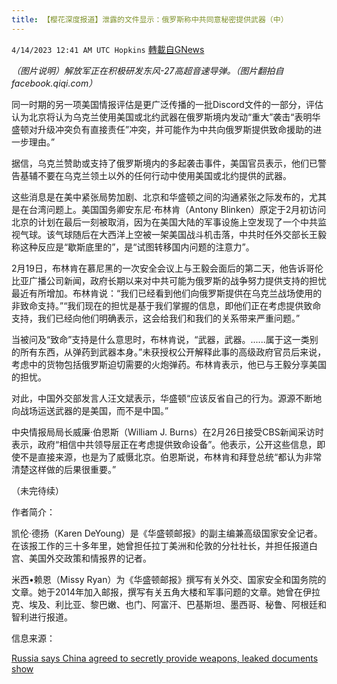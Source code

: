 ```yaml
---
title: 【樱花深度报道】泄露的文件显示：俄罗斯称中共同意秘密提供武器（中）
---
```

`4/14/2023 12:41 AM UTC Hopkins` [轉載自GNews](https://gnews.org/articles/1103031)

*（图片说明）解放军正在积极研发东风\-27高超音速导弹。（图片翻拍自facebook.qiqi.com）*


同一时期的另一项美国情报评估是更广泛传播的一批Discord文件的一部分，评估认为北京将认为乌克兰使用美国或北约武器在俄罗斯境内发动“重大”袭击“表明华盛顿对升级冲突负有直接责任”冲突，并可能作为中共向俄罗斯提供致命援助的进一步理由。”

据信，乌克兰赞助或支持了俄罗斯境内的多起袭击事件，美国官员表示，他们已警告基辅不要在乌克兰领土以外的任何行动中使用美国或北约提供的武器。

这些消息是在美中紧张局势加剧、北京和华盛顿之间的沟通紧张之际发布的，尤其是在台湾问题上。美国国务卿安东尼·布林肯（Antony Blinken）原定于2月初访问北京的计划在最后一刻被取消，因为在美国大陆的军事设施上空发现了一个中共监视气球。该气球随后在大西洋上空被一架美国战斗机击落，中共时任外交部长王毅称这种反应是“歇斯底里的”，是“试图转移国内问题的注意力”。

2月19日，布林肯在慕尼黑的一次安全会议上与王毅会面后的第二天，他告诉哥伦比亚广播公司新闻，政府长期以来对中共可能为俄罗斯的战争努力提供支持的担忧最近有所增加。布林肯说：“我们已经看到他们向俄罗斯提供在乌克兰战场使用的非致命支持。”“我们现在的担忧是基于我们掌握的信息，即他们正在考虑提供致命支持，我们已经向他们明确表示，这会给我们和我们的关系带来严重问题。”

当被问及“致命”支持是什么意思时，布林肯说，“武器，武器。......属于这一类别的所有东西，从弹药到武器本身。”未获授权公开解释此事的高级政府官员后来说，考虑中的货物包括俄罗斯迫切需要的火炮弹药。布林肯表示，他已与王毅分享美国的担忧。

对此，中国外交部发言人汪文斌表示，华盛顿“应该反省自己的行为。源源不断地向战场运送武器的是美国，而不是中国。”

中央情报局局长威廉·伯恩斯（William J. Burns）在2月26日接受CBS新闻采访时表示，政府“相信中共领导层正在考虑提供致命设备”。他表示，公开这些信息，即使不是直接来源，也是为了威慑北京。伯恩斯说，布林肯和拜登总统“都认为非常清楚这样做的后果很重要。”

（未完待续）

作者简介：

凯伦·德扬（Karen DeYoung）是《华盛顿邮报》的副主编兼高级国家安全记者。在该报工作的三十多年里，她曾担任拉丁美洲和伦敦的分社社长，并担任报道白宫、美国外交政策和情报界的记者。

米西•赖恩（Missy Ryan）为《华盛顿邮报》撰写有关外交、国家安全和国务院的文章。她于2014年加入邮报，撰写有关五角大楼和军事问题的文章。她曾在伊拉克、埃及、利比亚、黎巴嫩、也门、阿富汗、巴基斯坦、墨西哥、秘鲁、阿根廷和智利进行报道。

信息来源：

[Russia says China agreed to secretly provide weapons, leaked documents show](https://www.washingtonpost.com/national-security/2023/04/13/russia-china-weapons-leaked-documents-discord/?utm_campaign=wp_main&utm_medium=social&utm_source=twitter)
